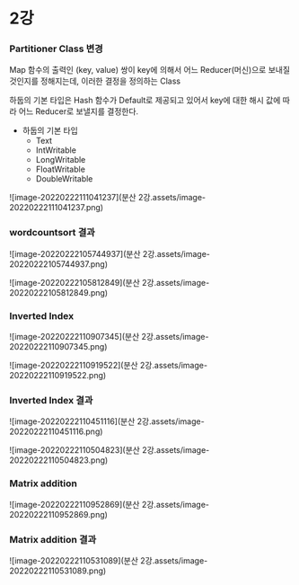 # 2강

### Partitioner Class 변경

Map 함수의 출력인 (key, value) 쌍이 key에 의해서 어느 Reducer(머신)으로 보내질 것인지를 정해지는데, 이러한 결정을 정의하는 Class

하둡의 기본 타입은 Hash 함수가 Default로 제공되고 있어서 key에 대한 해시 값에 따라 어느 Reducer로 보낼지를 결정한다.

- 하둡의 기본 타입
  - Text
  - IntWritable
  - LongWritable
  - FloatWritable
  - DoubleWritable

![image-20220222111041237](분산 2강.assets/image-20220222111041237.png)





### wordcountsort 결과

![image-20220222105744937](분산 2강.assets/image-20220222105744937.png)

![image-20220222105812849](분산 2강.assets/image-20220222105812849.png)



### Inverted Index

![image-20220222110907345](분산 2강.assets/image-20220222110907345.png)



![image-20220222110919522](분산 2강.assets/image-20220222110919522.png)

### Inverted Index 결과

![image-20220222110451116](분산 2강.assets/image-20220222110451116.png)

![image-20220222110504823](분산 2강.assets/image-20220222110504823.png)



### Matrix addition

![image-20220222110952869](분산 2강.assets/image-20220222110952869.png)



### Matrix addition 결과

![image-20220222110531089](분산 2강.assets/image-20220222110531089.png)
